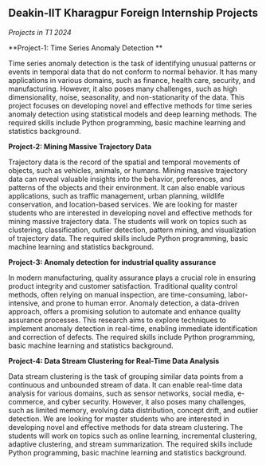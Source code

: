 ## Deakin-IIT Kharagpur Foreign Internship Projects

_Projects in T1 2024_

**Project-1: Time Series Anomaly Detection **

Time series anomaly detection is the task of identifying unusual patterns or events in temporal data that do not conform to normal behavior. It has many applications in various domains, such as finance, health care, security, and manufacturing. However, it also poses many challenges, such as high dimensionality, noise, seasonality, and non-stationarity of the data. This project focuses on developing novel and effective methods for time series anomaly detection using statistical models and deep learning methods. The required skills include Python programming, basic machine learning and statistics background.


**Project-2: Mining Massive Trajectory Data**

Trajectory data is the record of the spatial and temporal movements of objects, such as vehicles, animals, or humans. Mining massive trajectory data can reveal valuable insights into the behavior, preferences, and patterns of the objects and their environment. It can also enable various applications, such as traffic management, urban planning, wildlife conservation, and location-based services. We are looking for master students who are interested in developing novel and effective methods for mining massive trajectory data. The students will work on topics such as clustering, classification, outlier detection, pattern mining, and visualization of trajectory data. The required skills include Python programming, basic machine learning and statistics background.


**Project-3: Anomaly detection for industrial quality assurance** 

In modern manufacturing, quality assurance plays a crucial role in ensuring product integrity and customer satisfaction. Traditional quality control methods, often relying on manual inspection, are time-consuming, labor-intensive, and prone to human error. Anomaly detection, a data-driven approach, offers a promising solution to automate and enhance quality assurance processes. This research aims to explore techniques to implement anomaly detection in real-time, enabling immediate identification and correction of defects. The required skills include Python programming, basic machine learning and statistics background.


**Project-4: Data Stream Clustering for Real-Time Data Analysis**

Data stream clustering is the task of grouping similar data points from a continuous and unbounded stream of data. It can enable real-time data analysis for various domains, such as sensor networks, social media, e-commerce, and cyber security. However, it also poses many challenges, such as limited memory, evolving data distribution, concept drift, and outlier detection. We are looking for master students who are interested in developing novel and effective methods for data stream clustering. The students will work on topics such as online learning, incremental clustering, adaptive clustering, and stream summarization. The required skills include Python programming, basic machine learning and statistics background.

